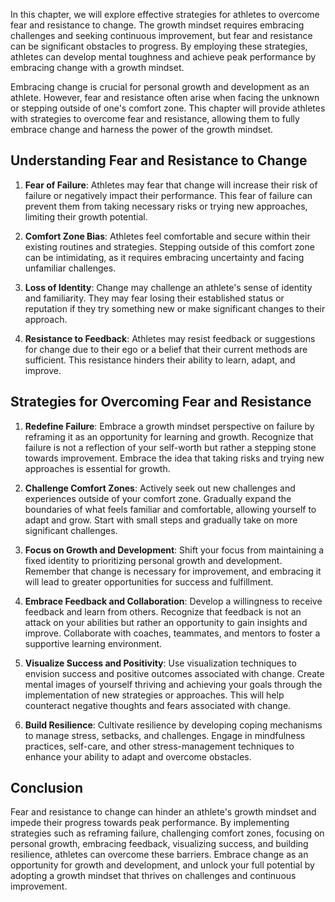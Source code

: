 
In this chapter, we will explore effective strategies for athletes to overcome fear and resistance to change. The growth mindset requires embracing challenges and seeking continuous improvement, but fear and resistance can be significant obstacles to progress. By employing these strategies, athletes can develop mental toughness and achieve peak performance by embracing change with a growth mindset.

Embracing change is crucial for personal growth and development as an athlete. However, fear and resistance often arise when facing the unknown or stepping outside of one's comfort zone. This chapter will provide athletes with strategies to overcome fear and resistance, allowing them to fully embrace change and harness the power of the growth mindset.

**Understanding Fear and Resistance to Change**
-----------------------------------------------

1. **Fear of Failure**: Athletes may fear that change will increase their risk of failure or negatively impact their performance. This fear of failure can prevent them from taking necessary risks or trying new approaches, limiting their growth potential.

2. **Comfort Zone Bias**: Athletes feel comfortable and secure within their existing routines and strategies. Stepping outside of this comfort zone can be intimidating, as it requires embracing uncertainty and facing unfamiliar challenges.

3. **Loss of Identity**: Change may challenge an athlete's sense of identity and familiarity. They may fear losing their established status or reputation if they try something new or make significant changes to their approach.

4. **Resistance to Feedback**: Athletes may resist feedback or suggestions for change due to their ego or a belief that their current methods are sufficient. This resistance hinders their ability to learn, adapt, and improve.

**Strategies for Overcoming Fear and Resistance**
-------------------------------------------------

1. **Redefine Failure**: Embrace a growth mindset perspective on failure by reframing it as an opportunity for learning and growth. Recognize that failure is not a reflection of your self-worth but rather a stepping stone towards improvement. Embrace the idea that taking risks and trying new approaches is essential for growth.

2. **Challenge Comfort Zones**: Actively seek out new challenges and experiences outside of your comfort zone. Gradually expand the boundaries of what feels familiar and comfortable, allowing yourself to adapt and grow. Start with small steps and gradually take on more significant challenges.

3. **Focus on Growth and Development**: Shift your focus from maintaining a fixed identity to prioritizing personal growth and development. Remember that change is necessary for improvement, and embracing it will lead to greater opportunities for success and fulfillment.

4. **Embrace Feedback and Collaboration**: Develop a willingness to receive feedback and learn from others. Recognize that feedback is not an attack on your abilities but rather an opportunity to gain insights and improve. Collaborate with coaches, teammates, and mentors to foster a supportive learning environment.

5. **Visualize Success and Positivity**: Use visualization techniques to envision success and positive outcomes associated with change. Create mental images of yourself thriving and achieving your goals through the implementation of new strategies or approaches. This will help counteract negative thoughts and fears associated with change.

6. **Build Resilience**: Cultivate resilience by developing coping mechanisms to manage stress, setbacks, and challenges. Engage in mindfulness practices, self-care, and other stress-management techniques to enhance your ability to adapt and overcome obstacles.

**Conclusion**
--------------

Fear and resistance to change can hinder an athlete's growth mindset and impede their progress towards peak performance. By implementing strategies such as reframing failure, challenging comfort zones, focusing on personal growth, embracing feedback, visualizing success, and building resilience, athletes can overcome these barriers. Embrace change as an opportunity for growth and development, and unlock your full potential by adopting a growth mindset that thrives on challenges and continuous improvement.
